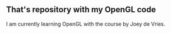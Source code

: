 ## That's repository with my OpenGL code
I am currently learning OpenGL with the course by Joey de Vries.

